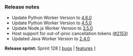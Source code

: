 ### Release notes
<!-- Please add your release notes in the following format:
- My change description (#PR)
-->
- Update Python Worker Version to [4.6.0](https://github.com/Azure/azure-functions-python-worker/releases/tag/4.6.0)
- Update Python Worker Version to [4.5.0](https://github.com/Azure/azure-functions-python-worker/releases/tag/4.5.0)
- Update Node.js Worker Version to [3.5.0](https://github.com/Azure/azure-functions-nodejs-worker/releases/tag/v3.5.0)
- Host support for out-of-proc cancellation tokens ([#2153](https://github.com/Azure/azure-functions-host/issues/2152))
- Updated Java Worker Version to [2.4.0](https://github.com/Azure/azure-functions-java-worker/releases/tag/2.4.0)

**Release sprint:** Sprint 128
[ [bugs](https://github.com/Azure/azure-functions-host/issues?q=is%3Aissue+milestone%3A%22Functions+Sprint+128%22+label%3Abug+is%3Aclosed) | [features](https://github.com/Azure/azure-functions-host/issues?q=is%3Aissue+milestone%3A%22Functions+Sprint+128%22+label%3Afeature+is%3Aclosed) ]
